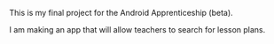 This is my final project for the Android Apprenticeship (beta).

I am making an app that will allow teachers to search for lesson plans.